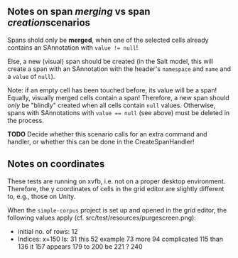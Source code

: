 ## Notes on span *merging* vs span *creation*scenarios

Spans shold only be **merged**, when one of the selected cells already contains
an SAnnotation with `value != null`!

Else, a new (visual) span should be created (in the Salt model, this will create
a span with an SAnnotation with the header's `namespace` and `name` and a `value`
of `null`).

Note: if an empty cell has been touched before, its value will be a span! Equally,
visually merged cells contain a span! Therefore, a new span should *only* be
"blindly" created when all cells contain `null` values. Otherwise, spans with
SAnnotations with `value == null` (see above) must be deleted in the process.

**TODO** Decide whether this scenario calls for an extra command and handler, or
whether this can be done in the CreateSpanHandler!

## Notes on coordinates

These tests are running on xvfb, i.e. not on a proper desktop environment.
Therefore, the y coordinates of cells in the grid editor are slightly different to, e.g., those on Unity.

When the `simple-corpus` project is set up and opened in the grid editor, the following values apply (cf. src/test/resources/purgescreen.png):

- initial no. of rows: 12
- Indices: x=150
Is: 31
this 52
example 73
more 94
complicated 115
than 136
it 157
appears 179
to 200
be 221
? 240